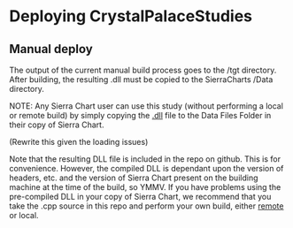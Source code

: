 # Deploying CrystalPalaceStudies

## Manual deploy

The output of the current manual build process goes to the /tgt directory.  After building, the resulting .dll must be copied to the SierraCharts /Data directory.

NOTE: Any Sierra Chart user can use this study (without performing a local or remote build) by simply copying the [.dll](https://en.wikipedia.org/wiki/Dynamic-link_library) file to the Data Files Folder in their copy of Sierra Chart.

(Rewrite this given the loading issues)

Note that the resulting DLL file is included in the repo on github.  This is for convenience.  However, the compiled DLL is dependant upon the version of headers, etc. and the version of Sierra Chart present on the building machine at the time of the build, so YMMV.  If you have problems using the pre-compiled DLL in your copy of Sierra Chart, we recommend that you take the .cpp source in this repo and perform your own build, either [remote](https://www.sierrachart.com/index.php?page=doc/AdvancedCustomStudyInterfaceAndLanguage.php#StepByStepInstructions) or local.  
